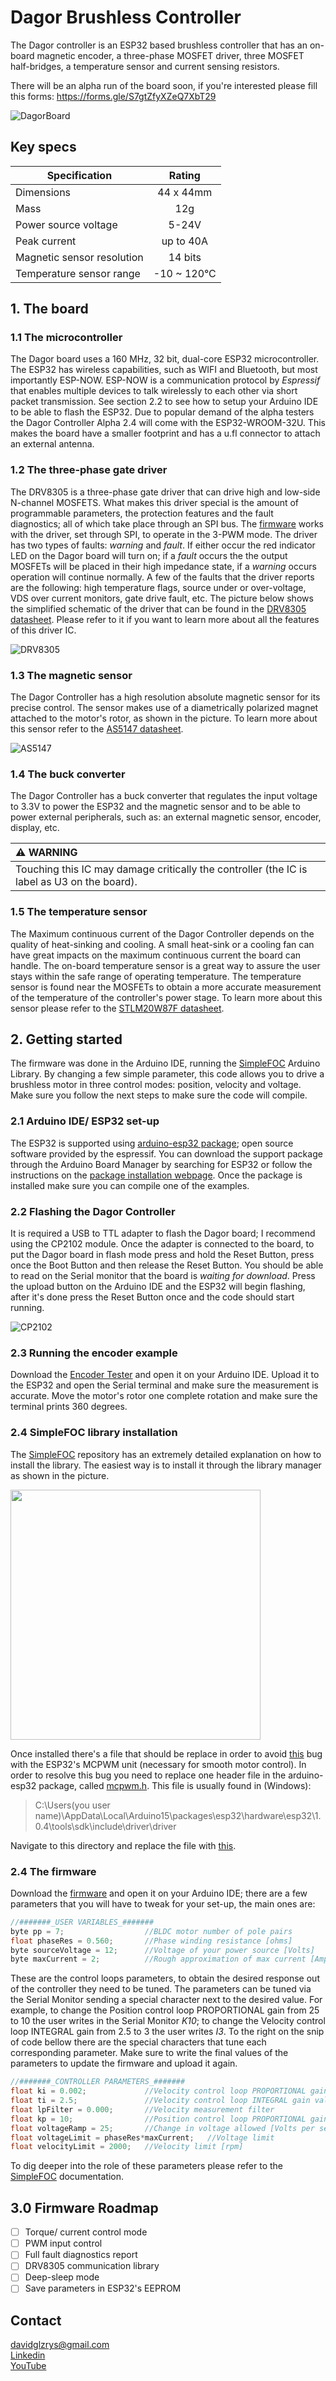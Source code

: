 ﻿# Dagor Brushless Controller
The Dagor controller is an ESP32 based brushless controller that has an on-board magnetic encoder, a three-phase MOSFET driver, three MOSFET half-bridges, a temperature sensor and current sensing resistors.

There will be an alpha run of the board soon, if you're interested please fill this forms: https://forms.gle/S7gtZfyXZeQ7XbT29

![DagorBoard](Images/DagorAlpha2.4.png)

## Key specs
| Specification    | Rating          |
| ------------- |:-------------:|
| Dimensions      | 44 x 44mm |
| Mass    | 12g |
| Power source voltage      | 5-24V |
| Peak current   | up to 40A |
| Magnetic sensor resolution | 14 bits |
| Temperature sensor range | -10 ~ 120°C |

## 1. The board

### 1.1 The microcontroller
The Dagor board uses a 160 MHz, 32 bit, dual-core ESP32 microcontroller. The ESP32 has wireless capabilities, such as WIFI and Bluetooth, but most importantly ESP-NOW. ESP-NOW is a communication protocol by *Espressif* that enables multiple devices to talk wirelessly to each other via short packet transmission. See section 2.2 to see how to setup your Arduino IDE to be able to flash the ESP32.
Due to popular demand of the alpha testers the Dagor Controller Alpha 2.4 will come with the ESP32-WROOM-32U. This makes the board have a smaller footprint and has a u.fl connector to attach an external antenna.

### 1.2 The three-phase gate driver
The DRV8305 is a three-phase gate driver that can drive high and low-side N-channel MOSFETS. What makes this driver special is the amount of programmable parameters, the protection features and the fault diagnostics; all of which take place through an SPI bus.
The [firmware](Firmware/D021F022/D021F022.ino) works with the driver, set through SPI, to operate in the 3-PWM mode.
The driver has two types of faults: *warning* and *fault*. If either occur the red indicator LED on the Dagor board will turn on; if a *fault* occurs the the output MOSFETs will be placed in their high impedance state, if a *warning* occurs operation will continue normally.
A few of the faults that the driver reports are the following: high temperature flags, source under or over-voltage, VDS over current monitors, gate drive fault, etc.
The picture below shows the simplified schematic of the driver that can be found in the [DRV8305 datasheet](https://www.ti.com/lit/ds/symlink/drv8305.pdf?ts=1593641896221&ref_url=https%253A%252F%252Fwww.google.com%252F). Please refer to it if you want to learn more about all the features of this driver IC.

![DRV8305](Images/DRV8305Schematic.PNG)

### 1.3 The magnetic sensor
The Dagor Controller has a high resolution absolute magnetic sensor for its precise control. The sensor makes use of a diametrically polarized magnet attached to the motor's rotor, as shown in the picture. To learn more about this sensor refer to the [AS5147 datasheet](https://ams.com/documents/20143/36005/AS5147_DS000307_2-00.pdf).

![AS5147](Images/Magnet.PNG)

### 1.4 The buck converter
The Dagor Controller has a buck converter that regulates the input voltage to 3.3V to power the ESP32 and the magnetic sensor and to be able to power external peripherals, such as: an external magnetic sensor, encoder, display, etc.

| :warning: WARNING          |
|:---------------------------|
| Touching this IC may damage critically the controller (the IC is label as U3 on the board).   |

### 1.5 The temperature sensor
The Maximum continuous current of the Dagor Controller depends on the quality of heat-sinking and cooling. A small heat-sink or a cooling fan can have great impacts on the maximum continuous current the board can handle. The on-board temperature sensor is a great way to assure the user stays within the safe range of operating temperature. The temperature sensor is found near the MOSFETs to obtain a more accurate measurement of the temperature of the controller's power stage. To learn more about this sensor please refer to the [STLM20W87F datasheet](https://datasheet.lcsc.com/szlcsc/1810010411_STMicroelectronics-STLM20W87F_C129796.pdf).

## 2. Getting started
The firmware was done in the Arduino IDE, running the [SimpleFOC](https://simplefoc.com) Arduino Library. By changing a few simple parameter, this code allows you to drive a brushless motor in three control modes: position, velocity and voltage. Make sure you follow the next steps to make sure the code will compile.

### 2.1 Arduino IDE/ ESP32 set-up
The ESP32 is supported using [arduino-esp32 package](https://github.com/espressif/arduino-esp32); open source software provided by the espressif. You can download the support package through the Arduino Board Manager by searching for ESP32 or follow the instructions on the [package installation webpage](https://github.com/espressif/arduino-esp32#installation-instructions). Once the package is installed make sure you can compile one of the examples.

### 2.2 Flashing the Dagor Controller
It is required a USB to TTL adapter to flash the Dagor board; I recommend using the CP2102 module. Once the adapter is connected to the board, to put the Dagor board in flash mode press and hold the Reset Button, press once the Boot Button and then release the Reset Button. You should be able to read on the Serial monitor that the board is *waiting for download*. Press the upload button on the Arduino IDE and the ESP32 will begin flashing, after it's done press the Reset Button once and the code should start running.

![CP2102](Images/DagorCP2102.png)

### 2.3 Running the encoder example
Download the [Encoder Tester](JC01F05/JC01F05.ino) and open it on your Arduino IDE. Upload it to the ESP32 and open the Serial terminal and make sure the measurement is accurate. Move the motor's rotor one complete rotation and make sure the terminal prints 360 degrees.

### 2.4 SimpleFOC library installation
The [SimpleFOC](https://github.com/simplefoc) repository has an extremely detailed explanation on how to install the library. The easiest way is to install it through the library manager as shown in the picture.

<img src="Images/LibraryManager.PNG" width=400>

Once installed there's a file that should be replace in order to avoid [this](https://github.com/espressif/arduino-esp32/issues/3743) bug with the ESP32's MCPWM unit (necessary for smooth motor control). In order to resolve this bug you need to replace one header file in the arduino-esp32 package, called [mcpwm.h](Dependencies/mcpwm.h).
This file is usually found in (Windows):

>C:\Users\(you user name)\AppData\Local\Arduino15\packages\esp32\hardware\esp32\1.0.4\tools\sdk\include\driver\driver

Navigate to this directory and replace the file with [this](Dependencies/mcpwm.h).

### 2.4 The firmware
Download the [firmware](Firmware/D021F022/D021F022.ino) and open it on your Arduino IDE; there are a few parameters that you will have to tweak for your set-up, the main ones are:
```c++
//#######_USER VARIABLES_#######
byte pp = 7;                  //BLDC motor number of pole pairs
float phaseRes = 0.560;       //Phase winding resistance [ohms]
byte sourceVoltage = 12;      //Voltage of your power source [Volts]
byte maxCurrent = 2;          //Rough approximation of max current [Amps]
```

These are the control loops parameters, to obtain the desired response out of the controller they need to be tuned. The parameters can be tuned via the Serial Monitor sending a special character next to the desired value. For example, to change the Position control loop PROPORTIONAL gain from 25 to 10 the user writes in the Serial Monitor *K10*; to change the Velocity control loop INTEGRAL gain from 2.5 to 3 the user writes *I3*. To the right on the snip of code bellow there are the special characters that tune each corresponding parameter. Make sure to write the final values of the parameters to update the firmware and upload it again.
```c++
//#######_CONTROLLER PARAMETERS_#######
float ki = 0.002;             //Velocity control loop PROPORTIONAL gain value   - P_
float ti = 2.5;               //Velocity control loop INTEGRAL gain value       - I_
float lpFilter = 0.000;       //Velocity measurement filter                     - F_
float kp = 10;                //Position control loop PROPORTIONAL gain value   - K_
float voltageRamp = 25;       //Change in voltage allowed [Volts per sec]       - R_
float voltageLimit = phaseRes*maxCurrent;   //Voltage limit                     - L_
float velocityLimit = 2000;   //Velocity limit [rpm]                            - V_
```

To dig deeper into the role of these parameters please refer to the [SimpleFOC](https://docs.simplefoc.com/motion_control) documentation.

## 3.0 Firmware Roadmap
- [ ] Torque/ current control mode
- [ ] PWM input control
- [ ] Full fault diagnostics report
- [ ] DRV8305 communication library
- [ ] Deep-sleep mode
- [ ] Save parameters in ESP32's EEPROM

## Contact
davidglzrys@gmail.com  
[Linkedin](https://www.linkedin.com/in/david-g-reyes/)  
[YouTube](https://www.youtube.com/channel/UC4gsPZan2T4v5LpJ5J_t7sQ/featured)
